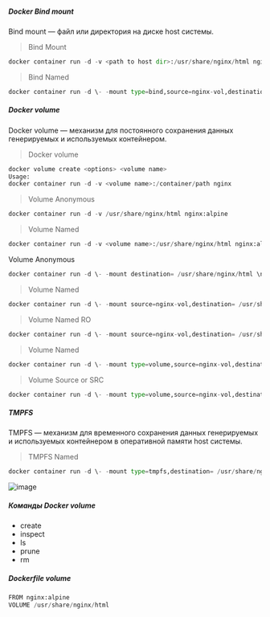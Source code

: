 ##### Docker Bind mount

Bind mount — файл или директория на диске host системы.

> Bind Mount
```python
docker container run -d -v <path to host dir>:/usr/share/nginx/html nginx:alpine
```
> Bind Named
```python
docker container run -d \- -mount type=bind,source=nginx-vol,destination= /usr/share/nginx/html \nginx:alpine
```

##### Docker volume

Docker volume — механизм для постоянного сохранения данных генерируемых и используемых контейнером.
> Docker volume
```python
docker volume create <options> <volume name>
Usage:
docker container run -d -v <volume name>:/container/path nginx
```
> Volume Anonymous
```python
docker container run -d -v /usr/share/nginx/html nginx:alpine
```
> Volume Named
```python
docker container run -d -v <volume name>:/usr/share/nginx/html nginx:alpinee
```
Volume Anonymous
```python
docker container run -d \- -mount destination= /usr/share/nginx/html \nginx:alpine
```
> Volume Named
```python
docker container run -d \- -mount source=nginx-vol,destination= /usr/share/nginx/html \nginx:alpine
```
> Volume Named RO
```python
docker container run -d \- -mount source=nginx-vol,destination= /usr/share/nginx/html,readonly \nginx:alpine
```
> Volume Named
```python
docker container run -d \- -mount type=volume,source=nginx-vol,destination= /usr/share/nginx/html \nginx:alpine
```
> Volume Source or SRC
```python
docker container run -d \- -mount type=volume,source=nginx-vol,destination= /usr/share/nginx/html \nginx:alpine
```

##### TMPFS

TMPFS — механизм для временного сохранения данных генерируемых и используемых контейнером в оперативной памяти host системы.

> TMPFS Named
```python
docker container run -d \- -mount type=tmpfs,destination= /usr/share/nginx/html \nginx:alpine
```

![image](https://github.com/user-attachments/assets/30b48ba8-6b52-46d5-bbd0-5b7b4f0feef9)

##### Команды Docker volume

- create
- inspect
- ls
- prune
- rm

##### Dockerfile volume
```python
FROM nginx:alpine
VOLUME /usr/share/nginx/html
```


